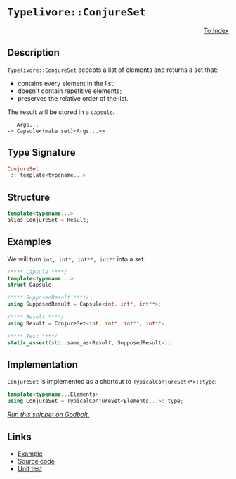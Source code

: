 <!-- Copyright 2024 Feng Mofan
SPDX-License-Identifier: Apache-2.0 -->

# `Typelivore::ConjureSet`

<p style='text-align: right;'><a href="../../../facilities/metafunctions.md#typelivore-conjure-set">To Index</a></p>

## Description

`Typelivore::ConjureSet` accepts a list of elements and returns a set that:

- contains every element in the list;
- doesn't contain repetitive elements;
- preserves the relative order of the list.

The result will be stored in a `Capsule`.

<pre><code>   Args...
-> Capsule&lt;(make set)&lt;Args...&gt;&gt;</code></pre>

## Type Signature

```Haskell
ConjureSet
 :: template<typename...>
```

## Structure

```C++
template<typename...>
alias ConjureSet = Result;
```

## Examples

We will turn `int, int*, int**, int**` into a set.

```C++
/**** Capsule ****/
template<typename...>
struct Capsule;

/**** SupposedResult ****/
using SupposedResult = Capsule<int, int*, int**>;

/**** Result ****/
using Result = ConjureSet<int, int*, int**, int**>;

/**** Test ****/
static_assert(std::same_as<Result, SupposedResult>);
```

## Implementation

`ConjureSet` is implemented as a shortcut to `TypicalConjureSet<*>::type`:

```C++
template<typename...Elements>
using ConjureSet = TypicalConjureSet<Elements...>::type;
```

[*Run this snippet on Godbolt.*](https://godbolt.org/#z:OYLghAFBqd5QCxAYwPYBMCmBRdBLAF1QCcAaPECAMzwBtMA7AQwFtMQByARg9KtQYEAysib0QXACx8BBAKoBnTAAUAHpwAMvAFYTStJg1DIApACYAQuYukl9ZATwDKjdAGFUtAK4sGIAKwAzKSuADJ4DJgAcj4ARpjEElxmpAAOqAqETgwe3r4BwemZjgLhkTEs8YlcybaY9iUMQgRMxAS5Pn5BdQ3Zza0EZdFxCUkpCi1tHfndEwNDFVVjAJS2qF7EyOwcAPQAVAeHR8cnezsmGgCC%2B4cA1AAimKmujMh4mAq3R%2BdXN6f/xx%2BlwuwLMgQiyG8WFuJkCbi8jlohAAnrDsCDzOCGJCvNDYW5kBN0FgqGiMb8jrdlMRMDRVF9DkCCJgWKkDMz8QRkc9mGxSLcmAjUGSrmhsU8CFSaXSYYF7rcCMQvJhYVYriC/ntbm4mKkFF56AyDkyWWymBy4VyeaxMAA6e0iy4TJUObW6/X0VXk66UjwtBh4ABuJHYIAAKty8KJaMomBNMEaziDeR9UkwttrUP6gyGYQB2NXAq7M1nslWW7mMG3222O51eV0R1JRsSx%2BP5qx5%2B5e9W/Ha3CxxhM6pQgb0ls0WtxWqtsKnpgDWmHcsiYEQSdcVDclTZbMbjU9jyCXK8Ea8ixEdJgLINud9uXkyRgVldl8qPJ48Z/Xl8Chev3Z/t6Oz9gASpgyAbJkgbDkOY69pcE5lhicK3veSHmuW06VimNZorckJxp8X4tD%2BlykGhd4YVOM64Q6gTYARBgKMRq4/jYlEvtabA1tg9BsIITr8pxtHVvafEsowBAWAoFFXPeXGzna9oAPIEAgCQKCh6JXPWjaRtGbZTiR54JMCcISQJBBOnhDH8iZ7H4pZUkybZ2D8mpGnEAobkYje8n3o%2BETAIpb63LuhkHiqAV3vinEKQ5F7mW4zmCT59r8ql0npbWdnxfenmaXhMWytgIAgDOPbAl2VV%2Bd2CHUVhok8eJ/FSVpDEgnpO4GWIX7aBsmBCJgBB%2BYWCmNZyOE2o6CndQ8I1rrQHYAbVJWTXCmQAF6YAA%2BgQNYAJKzfe82PKRtD4kS5URFgqi7UoACOyrivih2%2BZ1JXXuNCnoaayFwtStJ4Kob1ojWABixCyFlsmKSmtyHQwCjPA4wX8s1ym5Tply/adLSOMgBECPGgZiAKQq3Hg6DIrQEDLLcAC0%2BHXSgAj4I0Yj7flsWoSVeN3hAeF5m415uKzeAKA9Nq7YG%2BJQzDbWCHDSMoxBjhGGiqw879Op6gaWFonJuMCwl7oG29yOoxrwAnXjZJAV9NWO0WJtUf9mFTdx5Y43NW6ugAEtTWAMCtzv/utHtTtte0Hfax2fW7tzzUHxKMFdBDoDdDB3Q9mDPa8WHvfR6KJwp3060Fz4zmFfqGDmNLlRFrZRTrcX8wLWCQpVHd4xAOum%2BdS0Z1nIAsEwS67bdmD3U9L1bGDnVl6bAvlY1VM05dFlKwQOVovTA/3ssxVJ%2BXDFr5WVXl%2BH3oKVXIU17C8qpyHI/lePk/T7P%2Bfz1hMeoFQGsEBYbLAdmVCql8XarSgRSAEcDvgakpIdUskkzyNETECTU8CARAhBBtbC3teI7w6jje%2BmYGADRpMNSUT9wq9VoP1Qa1CnLELchfZ4a0fTYIQbAg4txsCqFYGyBMPCuHcONN6TEEIoQJnxGKLYqRd5Xl4VqPWHoRGMjwVHJq00WrYy6v7SUaiLYwLEVqIQXhUhFGXOBD0kpRFkIsVYjINiPgGhoXKN0%2BtPRwgiAQfkfi9gBMEAcB2EczG3Fse4jBIIyFRNoB4%2BUjCqEjXxH44JBAglUxCVkwJewwnAUpGGD49jNG6QJlGXaREEgEAgKzBQMs4z4nif424TjrHoBaVrVUHBVi0E4P4XgfgOBaFIKgTgotLDWGTusTYsiwQ8FIAQTQvTVgLgCJIW0GgAAcZgzAAE59lcH8Ds7ZXA8x5mkP0jgkheAsAkBoDQpBhmjPGRwXgCgQBPOWSM3ppA4CwBgIgEA6wCCpAROQSgaBWR0ASFEG0nBVDbIAGyM2RZIW4wBkBEykLaMwvBlyEBINTPQ/BBAiDEOwKQMhBCKBUOoX5pBdBcFIAAd2ILqTgPA%2BkDKGSssZnAVIInBZKABtwkWovRZi7FtxcVmFuBADwML6DEBhAs5YvAflaFWBAJA0LmwqshRAfVsLEjACkCkGgCTNKUFiPy2IERWjIi5bwB1zBiDIhUrEbQ6sXWkGhVZFSDBaDOsZVgWIXhgA6loLQT53BeBYHHkYcQYa8A0jRjBONoyZ4QQRNsRZfj6j8qRLEDlHqPBYH5YqPA9z42kBgsQWILjHhJuAEiIwKzVhUAMMABQAA1d4rKVI8j9WS4Q0YqXSDHXStQ/LmX6EMMYaw1h9B4FiJ8yAqxUCKOyHGxmRIn6mCmZYMwryG3EGph8eAqw7Dq2yC4HO0w/AsrCOuRYowWVFCyAIJ9egv2NAWCMaoPQ70CH6FMTwnQ9C3rRmByYgw31Aeg/B39LK5htEA5UD9N7ZlbAkDyjggznn8reeKlFaKMVYpxZs%2BVwCOYkDVYELgGqlmdtWBpJgWBEj01IOsyQgRbT7MCJcjQkgzCSGRY8/wyL9n6E4Lc0g9ymO2mRVwZF2z9lnORf4SQxyhPIuI4yt5Hyvmsd%2BTqoFuqQXCohRQY1qBlVwoRRwVoLBAx5kZkwJii7ZX7NtFwLZBL6MXqziysdFLxDUunUoWdjLdApHZZy%2BNBGiMvN4G8oVYKES3DFRKij3nnxcD8wFjQCqlUGoSIxswLGtV/Ksyaw1dmGujEIkYIrXAnlWuZN5W19rHUer9W6p1XqfUOD9QGqSQaQ38vDZG6Nsa/WJsXSm0Z%2BB02OEzfynNkFmR%2BsLdc0ZJay3IgrdsUZ1ba2LIbU2pQLblvBU7XwHt/bB3DsYKO2QEXJ00vkDFhloz4sLo7UeqwlhV3ruvWMndJNOD7szoe5dJ6z0JBC1ezdIHYN%2BAgK4VDIQc6YaWJ%2BjI36ciQfyET4o2QCcfox40cD7QyfPtp30eD1PgPoYZ3kJnHO2f4bWBsPDzG5OEb5UZzgZHJUYtayFIr/mtkKtwES1VmJmOarY6QDjXHKAEYU0pvzom8z%2BH2RcwIYmJO6cM68zgJnvmPYBcC0FIqjXNeIPCtgnBXNSpYAoQMRNAyy7LBMILSuSVhc%2BxOiQU7ZAzv%2BzoEAwREupBdSl0XVuOCZZFTlqg4qvc%2B79wHzCEwysOYq8rsEgQat271SX01zua8qpAL7qxssiu7UDwQXaqh0V8DoN1z5EA7WMqGwNutw/PXet9XWibggpuhtW5gCNUaxALbrUt5NZ2E1prvZtxl22817cEEWxlR2nWnarRey7vBrvNpZPdjt5mntMF7QOzAQ6R11vCxHqL0e/tzvj0DpdY9GwEtDdHjbdRoONHYa6EHawU9dLc9S9UAm9eoUDLHHHRnPQV9coJDCnEnXHf9KnRDLDdnFAzHenXHGDOnVnIgwnWwFDDAtDag7A4gvnBQXDKlFPS3dLcXLvDFb3X3W4f3PzdvBXYLRjVXMzbVdjTATjUYHja5XXEAA5W0QIQIfwE5XTR5VQvMdTLggVd5WwUzWrZYNZEASQfwQTc5PMR5bZSQI5LgXZMwAza5QIVPbggw4wgjfFPQ4zSQ1ZetTSe9SQIAA)

## Links

- [Example](../../../code/facilities/metafunctions/typelivore/conjure_set/implementation.hpp)
- [Source code](../../../../conceptrodon/descend/typelivore/conjure_set.hpp)
- [Unit test](../../../../tests/unit/metafunctions/typelivore/conjure_set.test.hpp)
